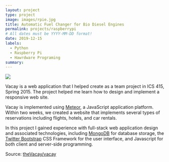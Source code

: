 ```yaml
---
layout: project
type: project
image: images/rpie.jpg
title: Automatic Fuel Changer for Bio Diesel Engines
permalink: projects/raspberrypi
# All dates must be YYYY-MM-DD format!
date: 2019-12-15
labels:
  - Python
  - Raspberry Pi
  - Hawrdware Programing 
summary: 
---
```


<img class="ui medium right floated rounded image" src="../images/
vacay-home-page.png">

Vacay is a web application that I helped create as a team project in ICS 415, Spring 2015. The project helped me learn how to design and implement a responsive web site.

Vacay is implemented using [Meteor](http://meteor.com), a JavaScript application platform. Within two weeks, we created a website that implements several types of reservations including flights, hotels, and car rentals.

In this project I gained experience with full-stack web application design and associated technologies, including [MongoDB](http://mongodb.com) for database storage, the [Twitter Bootstrap](http://getbootstrap.com/) CSS Framework for the user interface, and Javascript for both client and server-side programming. 
 
Source: <a href="https://github.com/theVacay/vacay"><i class="large github icon"></i>theVacay/vacay</a>
